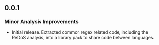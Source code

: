 ## 0.0.1

### Minor Analysis Improvements

* Initial release. Extracted common regex related code, including the ReDoS analysis, into a library pack to share code between languages.
